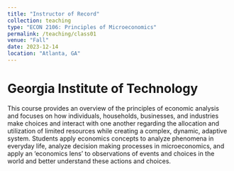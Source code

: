 ```yaml
---
title: "Instructor of Record"
collection: teaching
type: "ECON 2106: Principles of Microeconomics"
permalink: /teaching/class01
venue: "Fall"
date: 2023-12-14
location: "Atlanta, GA"
---
```

Georgia Institute of Technology
====
This course provides an overview of the principles of economic analysis and focuses on how individuals, households, businesses, and industries 
make choices and interact with one another regarding the allocation and utilization of limited resources while creating a complex, dynamic, adaptive system. 
Students apply economics concepts to analyze phenomena in everyday life, analyze decision making processes in microeconomics, and apply an ‘economics lens’ to observations 
of events and choices in the world and better understand these actions and choices. 
